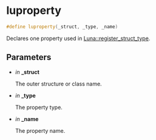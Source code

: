 # luproperty

```c++
#define luproperty(_struct, _type, _name)
```

Declares one property used in [Luna::register_struct_type](group___runtime_type_1gabdbbe8b5d92239b0af155d9d04b78f1c.md). 



## Parameters
* *in* **_struct**

    The outer structure or class name. 

* *in* **_type**

    The property type. 

* *in* **_name**

    The property name. 

